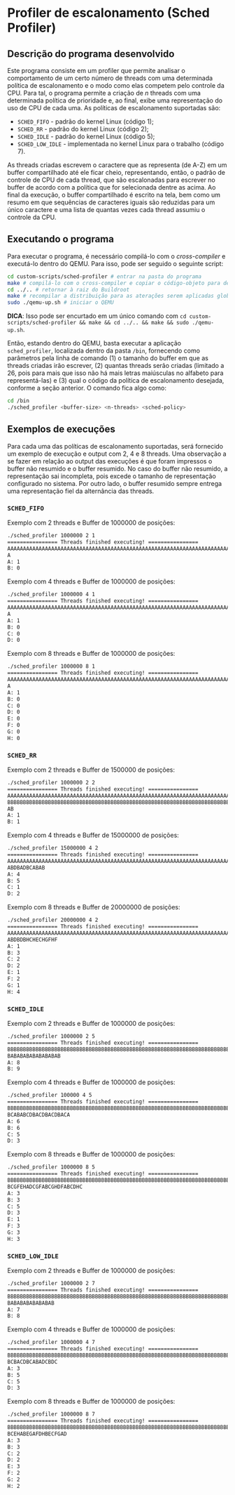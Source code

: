 # Profiler de escalonamento (Sched Profiler)

## Descrição do programa desenvolvido

Este programa consiste em um profiler que permite analisar o comportamento de um certo número de threads com uma determinada política de escalonamento e o modo como elas competem pelo controle da CPU. Para tal, o programa permite a criação de *n* threads com uma determinada política de prioridade e, ao final, exibe uma representação do uso de CPU de cada uma. As políticas de escalonamento suportadas são:

- `SCHED_FIFO` - padrão do kernel Linux (código 1);
- `SCHED_RR` - padrão do kernel Linux (código 2);
- `SCHED_IDLE` - padrão do kernel Linux (código 5);
- `SCHED_LOW_IDLE` - implementada no kernel Linux para o trabalho (código 7).

As threads criadas escrevem o caractere que as representa (de A-Z) em um buffer compartilhado até ele ficar cheio, representando, então, o padrão de controle de CPU de cada thread, que são escalonadas para escrever no buffer de acordo com a política que for selecionada dentre as acima. Ao final da execução, o buffer compartilhado é escrito na tela, bem como um resumo em que sequências de caracteres iguais são reduzidas para um único caractere e uma lista de quantas vezes cada thread assumiu o controle da CPU.

## Executando o programa

Para executar o programa, é necessário compilá-lo com o *cross-compiler* e executá-lo dentro do QEMU. Para isso, pode ser seguido o seguinte script:

```bash
cd custom-scripts/sched-profiler # entrar na pasta do programa
make # compilá-lo com o cross-compiler e copiar o código-objeto para dentro do filesystem do QEMU
cd ../.. # retornar à raiz do Buildroot
make # recompilar a distribuição para as aterações serem aplicadas globalmente
sudo ./qemu-up.sh # iniciar o QEMU
```

**DICA**: Isso pode ser encurtado em um único comando com `cd custom-scripts/sched-profiler && make && cd ../.. && make && sudo ./qemu-up.sh`.

Então, estando dentro do QEMU, basta executar a aplicação `sched_profiler`, localizada dentro da pasta `/bin`, fornecendo como parâmetros pela linha de comando (1) o tamanho do buffer em que as threads criadas irão escrever, (2) quantas threads serão criadas (limitado a 26, pois para mais que isso não há mais letras maiúsculas no alfabeto para representá-las) e (3) qual o código da política de escalonamento desejada, conforme a seção anterior. O comando fica algo como:

```bash
cd /bin
./sched_profiler <buffer-size> <n-threads> <sched-policy>
```

## Exemplos de execuções

Para cada uma das políticas de escalonamento suportadas, será fornecido um exemplo de execução e output com 2, 4 e 8 threads. Uma observação a se fazer em relação ao output das execuções é que foram impressos o buffer não resumido e o buffer resumido. No caso do buffer não resumido, a representação sai incompleta, pois excede o tamanho de representação configurado no sistema. Por outro lado, o buffer resumido sempre entrega uma representação fiel da alternância das threads.

### `SCHED_FIFO`

Exemplo com 2 threads e Buffer de 1000000 de posições:

```bash
./sched_profiler 1000000 2 1
================ Threads finished executing! ================
AAAAAAAAAAAAAAAAAAAAAAAAAAAAAAAAAAAAAAAAAAAAAAAAAAAAAAAAAAAAAAAAAAAAAAAAAAAAAAAAAAAAAAAAAAAAAAAAAAAAAAAAAAAAAAAAAAAAAAAAAAAAAAAAAAAAAAAAAAAAAAAAAAAAAAA
A
A: 1
B: 0
```

Exemplo com 4 threads e Buffer de 1000000 de posições:

```bash
./sched_profiler 1000000 4 1
================ Threads finished executing! ================
AAAAAAAAAAAAAAAAAAAAAAAAAAAAAAAAAAAAAAAAAAAAAAAAAAAAAAAAAAAAAAAAAAAAAAAAAAAAAAAAAAAAAAAAAAAAAAAAAAAAAAAAAAAAAAAAAAAAAAAAAAAAAAAAAAAAAAAAAAAAAAAAAAAAAAA
A
A: 1
B: 0
C: 0
D: 0
```

Exemplo com 8 threads e Buffer de 1000000 de posições:

```bash
./sched_profiler 1000000 8 1
================ Threads finished executing! ================
AAAAAAAAAAAAAAAAAAAAAAAAAAAAAAAAAAAAAAAAAAAAAAAAAAAAAAAAAAAAAAAAAAAAAAAAAAAAAAAAAAAAAAAAAAAAAAAAAAAAAAAAAAAAAAAAAAAAAAAAAAAAAAAAAAAAAAAAAAAAAAAAAAAAAAA
A
A: 1
B: 0
C: 0
D: 0
E: 0
F: 0
G: 0
H: 0
```

### `SCHED_RR`

Exemplo com 2 threads e Buffer de 1500000 de posições:

```bash
./sched_profiler 1000000 2 2
================ Threads finished executing! ================
AAAAAAAAAAAAAAAAAAAAAAAAAAAAAAAAAAAAAAAAAAAAAAAAAAAAAAAAAAAAAAAAAAAAAAAAAAAAAAAAAAAAAAAAAAAAAAAAAAAAAAAAAAAAAAAAAAAAAAAAAAAAAAAAAAAAAAAAAAAAAAAAAAAAAAe
BBBBBBBBBBBBBBBBBBBBBBBBBBBBBBBBBBBBBBBBBBBBBBBBBBBBBBBBBBBBBBBBBBBBBBBBBBBBBBBBBBBBBBBBBBBBBBBBBBBBBBBBBBBBBBBBBBBBBBBBBBBBBBBBBBBBBBBBBBBBBBBBBBBBBBB
AB
A: 1
B: 1
```

Exemplo com 4 threads e Buffer de 15000000 de posições:

```bash
./sched_profiler 15000000 4 2
================ Threads finished executing! ================
AAAAAAAAAAAAAAAAAAAAAAAAAAAAAAAAAAAAAAAAAAAAAAAAAAAAAAAAAAAAAAAAAAAAAAAAAAAAAAAAAAAAAAAAAAAAAAAAAAAAAAAAAAAAAAAAAAAAAAAAAAAAAAAAAAAAAAAAAAAAAAAAAAAAAAB
ABDBADBCABAB
A: 4
B: 5
C: 1
D: 2
```

Exemplo com 8 threads e Buffer de 20000000 de posições:

```bash
./sched_profiler 20000000 4 2
================ Threads finished executing! ================
AAAAAAAAAAAAAAAAAAAAAAAAAAAAAAAAAAAAAAAAAAAAAAAAAAAAAAAAAAAAAAAAAAAAAAAAAAAAAAAAAAAAAAAAAAAAAAAAAAAAAAAAAAAAAAAAAAAAAAAAAAAAAAAAAAAAAAAAAAAAAAAAAAAAAAF
ABDBDBHCHECHGFHF
A: 1
B: 3
C: 2
D: 2
E: 1
F: 2
G: 1
H: 4
```

### `SCHED_IDLE`


Exemplo com 2 threads e Buffer de 1000000 de posições:

```bash
./sched_profiler 1000000 2 5
================ Threads finished executing! ================
BBBBBBBBBBBBBBBBBBBBBBBBBBBBBBBBBBBBBBBBBBBBBBBBBBBBBBBBBBBBBBBBBBBBBBBBBBBBBBBBBBBBBBBBBBBBBBBBBBBBBBBBBBBBBBBBBBBBBBBBBBBBBBBBBBBBBBBBBBBBBBBBBBBBBBB
BABABABABABABABAB
A: 8
B: 9
```

Exemplo com 4 threads e Buffer de 1000000 de posições:

```bash
./sched_profiler 100000 4 5
================ Threads finished executing! ================
BBBBBBBBBBBBBBBBBBBBBBBBBBBBBBBBBBBBBBBBBBBBBBBBBBBBBBBBBBBBBBBBBBBBBBBBBBBBBBBBBBBBBBBBBBBBBBBBBBBBBBBBBBBBBBBBBBBBBBBBBBBBBBBBBBBBBBBBBBBBBBBBBBBBBBA
BCABABCDBACDBACDBACA
A: 6
B: 6
C: 5
D: 3
```

Exemplo com 8 threads e Buffer de 1000000 de posições:

```bash
./sched_profiler 1000000 8 5
================ Threads finished executing! ================
BBBBBBBBBBBBBBBBBBBBBBBBBBBBBBBBBBBBBBBBBBBBBBBBBBBBBBBBBBBBBBBBBBBBBBBBBBBBBBBBBBBBBBBBBBBBBBBBBBBBBBBBBBBBBBBBBBBBBBBBBBBBBBBBBBBBBBBBBBBBBBBBBBBBBBC
BCGFEHADCGFABCGHDFABCDHC
A: 3
B: 3
C: 5
D: 3
E: 1
F: 3
G: 3
H: 3
```

### `SCHED_LOW_IDLE`

Exemplo com 2 threads e Buffer de 1000000 de posições:

```bash
./sched_profiler 1000000 2 7
================ Threads finished executing! ================
BBBBBBBBBBBBBBBBBBBBBBBBBBBBBBBBBBBBBBBBBBBBBBBBBBBBBBBBBBBBBBBBBBBBBBBBBBBBBBBBBBBBBBBBBBBBBBBBBBBBBBBBBBBBBBBBBBBBBBBBBBBBBBBBBBBBBBBBBBBBBBBBBBBBBBB
BABABABABABABAB
A: 7
B: 8
```

Exemplo com 4 threads e Buffer de 1000000 de posições:

```bash
./sched_profiler 1000000 4 7
================ Threads finished executing! ================
BBBBBBBBBBBBBBBBBBBBBBBBBBBBBBBBBBBBBBBBBBBBBBBBBBBBBBBBBBBBBBBBBBBBBBBBBBBBBBBBBBBBBBBBBBBBBBBBBBBBBBBBBBBBBBBBBBBBBBBBBBBBBBBBBBBBBBBBBBBBBBBBBBBBBBC
BCBACDBCABADCBDC
A: 3
B: 5
C: 5
D: 3
```

Exemplo com 8 threads e Buffer de 1000000 de posições:

```bash
./sched_profiler 1000000 8 7
================ Threads finished executing! ================
BBBBBBBBBBBBBBBBBBBBBBBBBBBBBBBBBBBBBBBBBBBBBBBBBBBBBBBBBBBBBBBBBBBBBBBBBBBBBBBBBBBBBBBBBBBBBBBBBBBBBBBBBBBBBBBBBBBBBBBBBBBBBBBBBBBBBBBBBBBBBBBBBBBBBBD
BCEHABEGAFDHBECFGAD
A: 3
B: 3
C: 2
D: 2
E: 3
F: 2
G: 2
H: 2
```